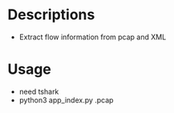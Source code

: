 # Descriptions
- Extract flow information from pcap and XML

# Usage
- need tshark
- python3 app\_index.py .pcap
